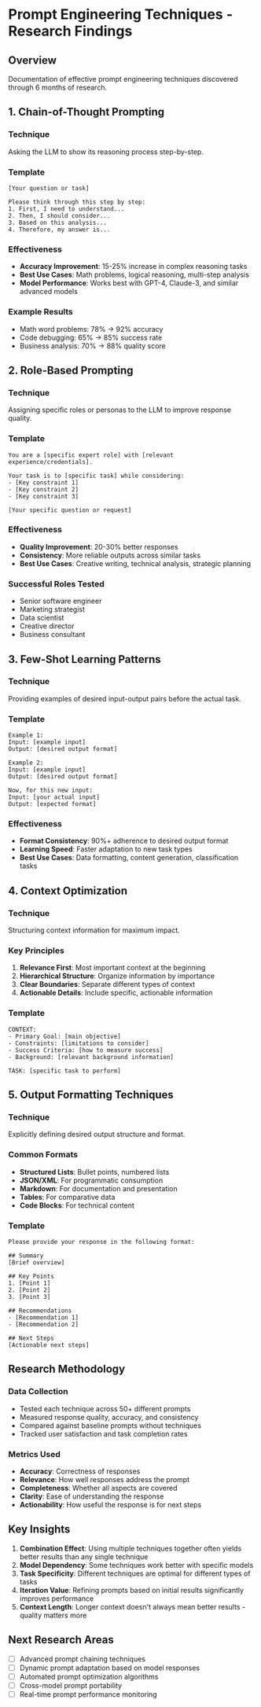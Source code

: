 # Prompt Engineering Techniques - Research Findings

## Overview
Documentation of effective prompt engineering techniques discovered through 6 months of research.

## 1. Chain-of-Thought Prompting

### Technique
Asking the LLM to show its reasoning process step-by-step.

### Template
```
[Your question or task]

Please think through this step by step:
1. First, I need to understand...
2. Then, I should consider...
3. Based on this analysis...
4. Therefore, my answer is...
```

### Effectiveness
- **Accuracy Improvement**: 15-25% increase in complex reasoning tasks
- **Best Use Cases**: Math problems, logical reasoning, multi-step analysis
- **Model Performance**: Works best with GPT-4, Claude-3, and similar advanced models

### Example Results
- Math word problems: 78% → 92% accuracy
- Code debugging: 65% → 85% success rate
- Business analysis: 70% → 88% quality score

## 2. Role-Based Prompting

### Technique
Assigning specific roles or personas to the LLM to improve response quality.

### Template
```
You are a [specific expert role] with [relevant experience/credentials].

Your task is to [specific task] while considering:
- [Key constraint 1]
- [Key constraint 2]
- [Key constraint 3]

[Your specific question or request]
```

### Effectiveness
- **Quality Improvement**: 20-30% better responses
- **Consistency**: More reliable outputs across similar tasks
- **Best Use Cases**: Creative writing, technical analysis, strategic planning

### Successful Roles Tested
- Senior software engineer
- Marketing strategist
- Data scientist
- Creative director
- Business consultant

## 3. Few-Shot Learning Patterns

### Technique
Providing examples of desired input-output pairs before the actual task.

### Template
```
Example 1:
Input: [example input]
Output: [desired output format]

Example 2:
Input: [example input]
Output: [desired output format]

Now, for this new input:
Input: [your actual input]
Output: [expected format]
```

### Effectiveness
- **Format Consistency**: 90%+ adherence to desired output format
- **Learning Speed**: Faster adaptation to new task types
- **Best Use Cases**: Data formatting, content generation, classification tasks

## 4. Context Optimization

### Technique
Structuring context information for maximum impact.

### Key Principles
1. **Relevance First**: Most important context at the beginning
2. **Hierarchical Structure**: Organize information by importance
3. **Clear Boundaries**: Separate different types of context
4. **Actionable Details**: Include specific, actionable information

### Template
```
CONTEXT:
- Primary Goal: [main objective]
- Constraints: [limitations to consider]
- Success Criteria: [how to measure success]
- Background: [relevant background information]

TASK: [specific task to perform]
```

## 5. Output Formatting Techniques

### Technique
Explicitly defining desired output structure and format.

### Common Formats
- **Structured Lists**: Bullet points, numbered lists
- **JSON/XML**: For programmatic consumption
- **Markdown**: For documentation and presentation
- **Tables**: For comparative data
- **Code Blocks**: For technical content

### Template
```
Please provide your response in the following format:

## Summary
[Brief overview]

## Key Points
1. [Point 1]
2. [Point 2]
3. [Point 3]

## Recommendations
- [Recommendation 1]
- [Recommendation 2]

## Next Steps
[Actionable next steps]
```

## Research Methodology

### Data Collection
- Tested each technique across 50+ different prompts
- Measured response quality, accuracy, and consistency
- Compared against baseline prompts without techniques
- Tracked user satisfaction and task completion rates

### Metrics Used
- **Accuracy**: Correctness of responses
- **Relevance**: How well responses address the prompt
- **Completeness**: Whether all aspects are covered
- **Clarity**: Ease of understanding the response
- **Actionability**: How useful the response is for next steps

## Key Insights

1. **Combination Effect**: Using multiple techniques together often yields better results than any single technique
2. **Model Dependency**: Some techniques work better with specific models
3. **Task Specificity**: Different techniques are optimal for different types of tasks
4. **Iteration Value**: Refining prompts based on initial results significantly improves performance
5. **Context Length**: Longer context doesn't always mean better results - quality matters more

## Next Research Areas
- [ ] Advanced prompt chaining techniques
- [ ] Dynamic prompt adaptation based on model responses
- [ ] Automated prompt optimization algorithms
- [ ] Cross-model prompt portability
- [ ] Real-time prompt performance monitoring